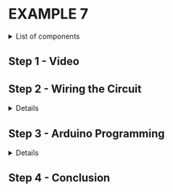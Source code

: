 # EXAMPLE 7

<details>
  <summary>
    List of components
  </summary>
  
  
  1. Arduino
  2. Two LEDs
  3. Two resistors
  4. Breadboard
  5. Jumpers
</details>

## Step 1 - Video

## Step 2 - Wiring the Circuit

<details>
  <summary>Details</summary>
  
  ![](/Images/EDS-GPIO_E7.png)
</details>

## Step 3 - Arduino Programming

<details>
  <summary>Details</summary>
  
  '#define led1 6
  #define led2 7
  
  unsigned long lastMillis1, lastMillis2;
  bool status1, status2;
  
  void setup() {
    // put your setup code here, to run once:
    Serial.begin(9600);
    pinMode(led1, OUTPUT);
    pinMode(led2, OUTPUT);
  
    lastMillis1 = millis();
    lastMillis2 = millis();
  }
  
  void loop() {
    // put your main code here, to run repeatedly:
    
    if(status1){
      // LED 1 will turn ON for 750 ms
      if(millis() - lastMillis1 >= 750){
        digitalWrite(led1, LOW);
        lastMillis1 = millis();
        status1 = false;
      }
    }
    //LED 1 will turn OFF for 350 ms
    else{
      if(millis() - lastMillis1 >= 350){
        digitalWrite(led1, HIGH);
        lastMillis1 = millis();
        status1 = true;
      }
    }
  
    if(status2){
      //LED 2 will turn ON for 400 ms
      if(millis() - lastMillis2 >= 400){
        digitalWrite(led2, LOW);
        lastMillis2 = millis();
        status2 = false;
      }
    }
    //LED 2 will turn OFF for 600 ms
    else{
      if(millis() - lastMillis2 >= 600){
        digitalWrite(led2, HIGH);
        lastMillis2 = millis();
        status2 = true;
      }
    }
  }'
</details>

## Step 4 - Conclusion
